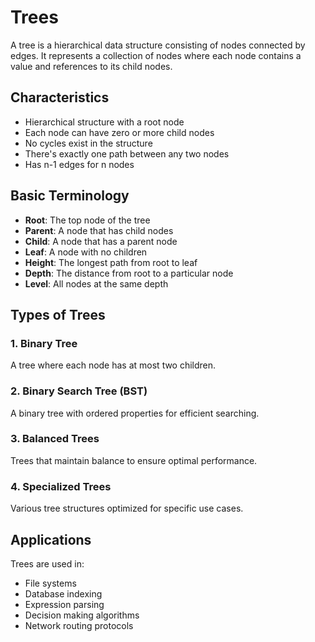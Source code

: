 # Trees

A tree is a hierarchical data structure consisting of nodes connected by edges. It represents a collection of nodes where each node contains a value and references to its child nodes.

## Characteristics

- Hierarchical structure with a root node
- Each node can have zero or more child nodes
- No cycles exist in the structure
- There's exactly one path between any two nodes
- Has n-1 edges for n nodes

## Basic Terminology

- **Root**: The top node of the tree
- **Parent**: A node that has child nodes
- **Child**: A node that has a parent node
- **Leaf**: A node with no children
- **Height**: The longest path from root to leaf
- **Depth**: The distance from root to a particular node
- **Level**: All nodes at the same depth

## Types of Trees

### 1. Binary Tree
A tree where each node has at most two children.

### 2. Binary Search Tree (BST)
A binary tree with ordered properties for efficient searching.

### 3. Balanced Trees
Trees that maintain balance to ensure optimal performance.

### 4. Specialized Trees
Various tree structures optimized for specific use cases.

## Applications

Trees are used in:
- File systems
- Database indexing
- Expression parsing
- Decision making algorithms
- Network routing protocols